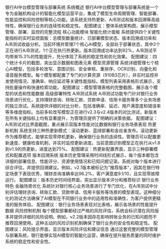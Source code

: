 银行AI中台模型管理与部署系统
系统概述
银行AI中台模型管理与部署系统是一个专为金融机构设计的智能化模型运营平台，集成了模型生命周期管理、智能部署、性能监控和风险控制等核心功能。该系统支持热更新、A/B测试和版本回溯等高级特性，确保银行业务的连续性和稳定性。
配图建议：整体系统架构图，展示模型管理、部署、监控的完整流程
核心功能模块
智能化统计面板
系统提供四个关键性能指标的实时监控面板：总模型数量统计、已部署模型状态、版本回溯成功率和A/B测试收益分析。当前环境共管理7个核心AI模型，全部处于部署状态，其中2个正在进行A/B测试，1个正在执行热更新。版本回溯成功率达到92%，A/B测试平均带来15.3%的性能提升，充分体现了系统的稳定性和优化效果。
配图建议：四个统计卡片的截图，突出显示数据和图表元素
模型资源管理
系统详细管理七个核心AI模型，包括多轮改写、意图识别、安全审核、重排序、OCR识别、向量化和语音服务模型。每个模型都配置了专门的计算资源（910B3芯片），并实时监控并发使用情况、准确率、响应延迟等关键性能指标。模型列表采用表格形式展示，支持批量操作和快速检索功能。
配图建议：模型管理表格的完整截图，展示各个模型的状态和性能数据
高级部署特性
A/B测试系统
A/B测试功能专门针对银行业务场景进行优化，支持理财咨询、转账汇款、贷款申请、信用卡服务等多个业务场景的独立测试。系统提供详细的对比分析，包括准确率、延迟、用户满意度和错误率等多维度指标。当前多轮改写模型正在进行v2.3与v2.4版本的对比测试，新版本在所有关键指标上均有显著提升，为管理员提供了明确的决策依据。
配图建议：A/B测试对比界面截图，重点展示双版本性能对比数据和银行业务场景表现
热更新机制
系统支持三种热更新模式：滚动更新、蓝绿部署和金丝雀发布。滚动更新作为推荐模式，能够实现零停机更新，确保银行业务的连续性。管理员可以配置更新速度、健康检查机制，并实时监控更新进度。当前意图识别模型正在执行从v1.8到v1.9的热更新，进度达到75%。
配图建议：热更新配置界面，显示三种部署模式和配置选项
版本回溯系统
版本历史管理采用时间线形式展示，每个版本都包含详细的部署信息、性能评分、资源使用情况和已知问题记录。系统对每个版本进行综合评估，并提供回溯建议。例如，v2.1版本被标记为"推荐版本"，因其在银行特定场景下表现优秀，理财咨询准确率达96.2%，客户满意度9.1/10，且实现零故障运行。
配图建议：版本历史时间线界面，突出显示版本评分和推荐标识
银行业务特色
金融场景优化
系统针对银行核心业务场景进行了专门优化，在A/B测试中分别评估理财咨询、转账汇款、贷款申请、信用卡服务等场景的模型表现。这种细分化的测试方法确保了AI模型在不同银行业务中的适用性和准确性，为客户提供更精准的服务体验。
配图建议：银行业务场景表现对比表格，展示各场景的性能提升数据
风险控制机制
每个模型部署都经过严格的风险评估，系统会标识潜在风险版本并提供详细的风险说明。例如，v2.2版本因存在影响转账业务的已知问题而不推荐回溯使用。这种主动的风险识别机制确保了银行业务的安全性和稳定性。
配图建议：风险提示界面，显示版本风险评估和建议信息
通过这套完整的模型管理与部署系统，银行能够实现AI模型的智能化运营，确保在提升服务质量的同时维护系统的稳定性和安全性。